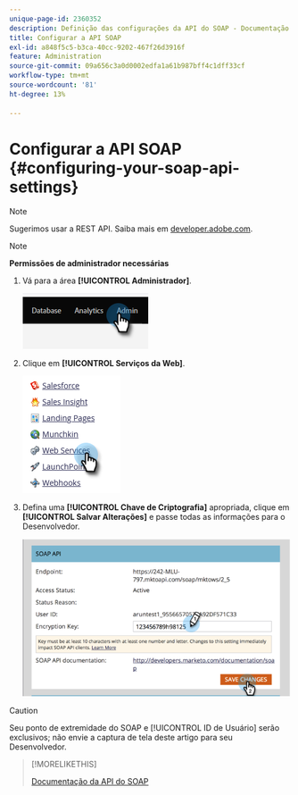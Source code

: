 ```yaml
---
unique-page-id: 2360352
description: Definição das configurações da API do SOAP - Documentação do Marketo - Documentação do produto
title: Configurar a API SOAP
exl-id: a848f5c5-b3ca-40cc-9202-467f26d3916f
feature: Administration
source-git-commit: 09a656c3a0d0002edfa1a61b987bff4c1dff33cf
workflow-type: tm+mt
source-wordcount: '81'
ht-degree: 13%

---
```


# Configurar a API SOAP {#configuring-your-soap-api-settings}

>[!NOTE]
>
>Sugerimos usar a REST API. Saiba mais em [developer.adobe.com](https://developer.adobe.com/marketo-apis/).

>[!NOTE]
>
>**Permissões de administrador necessárias**

1. Vá para a área **[!UICONTROL Administrador]**.

   ![](assets/configuring-your-soap-api-settings-1.png)

1. Clique em **[!UICONTROL Serviços da Web]**.

   ![](assets/configuring-your-soap-api-settings-2.png)

1. Defina uma **[!UICONTROL Chave de Criptografia]** apropriada, clique em **[!UICONTROL Salvar Alterações]** e passe todas as informações para o Desenvolvedor.

   ![](assets/configuring-your-soap-api-settings-3.png)

>[!CAUTION]
>
>Seu ponto de extremidade do SOAP e [!UICONTROL ID de Usuário] serão exclusivos; não envie a captura de tela deste artigo para seu Desenvolvedor.

>[!MORELIKETHIS]
>
>[Documentação da API do SOAP](https://experienceleague.adobe.com/en/docs/marketo-developer/marketo/soap/soap-api)
